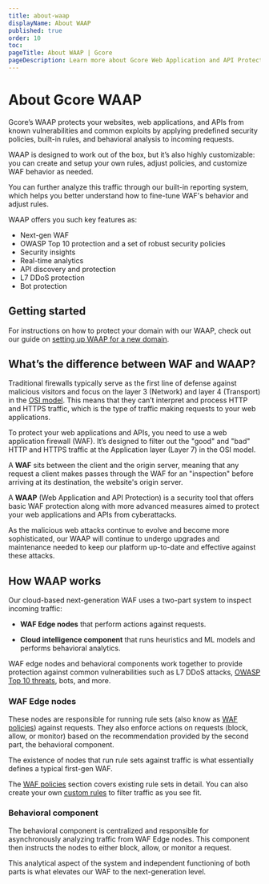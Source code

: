```yaml
---
title: about-waap
displayName: About WAAP
published: true
order: 10
toc:
pageTitle: About WAAP | Gcore
pageDescription: Learn more about Gcore Web Application and API Protection and available security features.
---
```

# About Gcore WAAP

Gcore’s WAAP protects your websites, web applications, and APIs from known vulnerabilities and common exploits by applying predefined security policies, built-in rules, and behavioral analysis to incoming requests. 

WAAP is designed to work out of the box, but it’s also highly customizable: you can create and setup your own rules, adjust policies, and customize WAF behavior as needed. 

You can further analyze this traffic through our built-in reporting system, which helps you better understand how to fine-tune WAF's behavior and adjust rules. 

WAAP offers you such key features as: 

* Next-gen WAF 
* OWASP Top 10 protection and a set of robust security policies  
* Security insights 
* Real-time analytics 
* API discovery and protection 
* L7 DDoS protection 
* Bot protection 

## Getting started 

For instructions on how to protect your domain with our WAAP, check out our guide on <a href="https://gcore.com/docs/waap/getting-started/configure-waap-for-a-domain" target="_blank">setting up WAAP for a new domain</a>. 

## What’s the difference between WAF and WAAP? 

Traditional firewalls typically serve as the first line of defense against malicious visitors and focus on the layer 3 (Network) and layer 4 (Transport) in the <a href="https://osi-model.com/" target="_blank">OSI model</a>. This means that they can’t interpret and process HTTP and HTTPS traffic, which is the type of traffic making requests to your web applications. 

To protect your web applications and APIs, you need to use a web application firewall (WAF). It’s designed to filter out the "good" and "bad" HTTP and HTTPS traffic at the Application layer (Layer 7) in the OSI model. 

A **WAF** sits between the client and the origin server, meaning that any request a client makes passes through the WAF for an "inspection" before arriving at its destination, the website's origin server. 

A **WAAP** (Web Application and API Protection) is a security tool that offers basic WAF protection along with more advanced measures aimed to protect your web applications and APIs from cyberattacks. 

As the malicious web attacks continue to evolve and become more sophisticated, our WAAP will continue to undergo upgrades and maintenance needed to keep our platform up-to-date and effective against these attacks. 

## How WAAP works 

Our cloud-based next-generation WAF uses a two-part system to inspect incoming traffic: 

* **WAF Edge nodes** that perform actions against requests. 

* **Cloud intelligence component** that runs heuristics and ML models and performs behavioral analytics. 

WAF edge nodes and behavioral components work together to provide protection against common vulnerabilities such as L7 DDoS attacks, <a href="" target="_blank">OWASP Top 10 threats</a>, bots, and more. 

### WAF Edge nodes 

These nodes are responsible for running rule sets (also know as <a href="https://gcore.com/docs/waap/waf-policies" target="_blank">WAF policies</a>) against requests. They also enforce actions on requests (block, allow, or monitor) based on the recommendation provided by the second part, the behavioral component.  

The existence of nodes that run rule sets against traffic is what essentially defines a typical first-gen WAF.  

<alert-element type="tip" title="Tip">
 
The <a href="https://gcore.com/docs/waap/waf-policies" target="_blank">WAF policies</a> section covers existing rule sets in detail. You can also create your own <a href="https://gcore.com/docs/waap/waf-rules/custom-rules" target="_blank">custom rules</a> to filter traffic as you see fit. 
 
</alert-element>

### Behavioral component 

The behavioral component is centralized and responsible for asynchronously analyzing traffic from WAF Edge nodes. This component then instructs the nodes to either block, allow, or monitor a request.  

This analytical aspect of the system and independent functioning of both parts is what elevates our WAF to the next-generation level.
